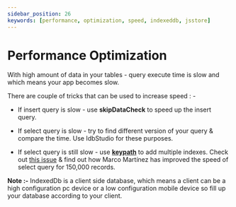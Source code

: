 ```yaml
---
sidebar_position: 26
keywords: [performance, optimization, speed, indexeddb, jsstore]
---
```


# Performance Optimization

With high amount of data in your tables - query execute time is slow and which means your app becomes slow. 

There are couple of tricks that can be used to increase speed : -

* If insert query is slow - use **skipDataCheck** to speed up the insert query.

* If select query is slow - try to find different version of your query & compare the time. Use IdbStudio for these purposes.

* If select query is still slow - use **[keypath](/docs/keypath)** to add multiple indexes. Check out [this issue](https://github.com/ujjwalguptaofficial/JsStore/issues/80) & find out how Marco Martínez has improved the speed of select query for 150,000 records.

**Note :-** IndexedDb is a client side database, which means a client can be a high configuration pc device or a low configuration mobile device so fill up your database according to your client.




